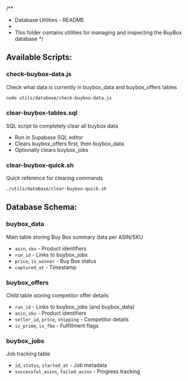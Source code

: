 /**
 * Database Utilities - README
 * 
 * This folder contains utilities for managing and inspecting the BuyBox database
 */

## Available Scripts:

### check-buybox-data.js
Check what data is currently in buybox_data and buybox_offers tables
```bash
node utils/database/check-buybox-data.js
```

### clear-buybox-tables.sql
SQL script to completely clear all buybox data
- Run in Supabase SQL editor
- Clears buybox_offers first, then buybox_data
- Optionally clears buybox_jobs

### clear-buybox-quick.sh
Quick reference for clearing commands
```bash
./utils/database/clear-buybox-quick.sh
```

## Database Schema:

### buybox_data
Main table storing Buy Box summary data per ASIN/SKU
- `asin`, `sku` - Product identifiers
- `run_id` - Links to buybox_jobs
- `price`, `is_winner` - Buy Box status
- `captured_at` - Timestamp

### buybox_offers  
Child table storing competitor offer details
- `run_id` - Links to buybox_jobs (and buybox_data)
- `asin`, `sku` - Product identifiers  
- `seller_id`, `price`, `shipping` - Competitor details
- `is_prime`, `is_fba` - Fulfillment flags

### buybox_jobs
Job tracking table
- `id`, `status`, `started_at` - Job metadata
- `successful_asins`, `failed_asins` - Progress tracking
